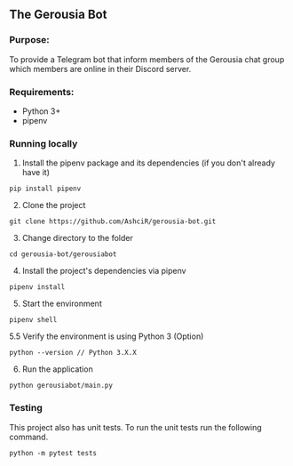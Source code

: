 ## The Gerousia Bot
### Purpose:
To provide a Telegram bot that inform members of the
Gerousia chat group which members are online in their
Discord server.

### Requirements:
- Python 3+
- pipenv

### Running locally
1. Install the pipenv package and its dependencies (if you don't already have it)
```
pip install pipenv
```
2. Clone the project
```
git clone https://github.com/AshciR/gerousia-bot.git
```
3. Change directory to the folder
```
cd gerousia-bot/gerousiabot
```
4. Install the project's dependencies via pipenv
```
pipenv install
```
5. Start the environment
```
pipenv shell
```
5.5 Verify the environment is using Python 3 (Option)
```
python --version // Python 3.X.X
```
6. Run the application
```
python gerousiabot/main.py
```

### Testing
This project also has unit tests. To run the unit tests
run the following command.
```
python -m pytest tests
```

